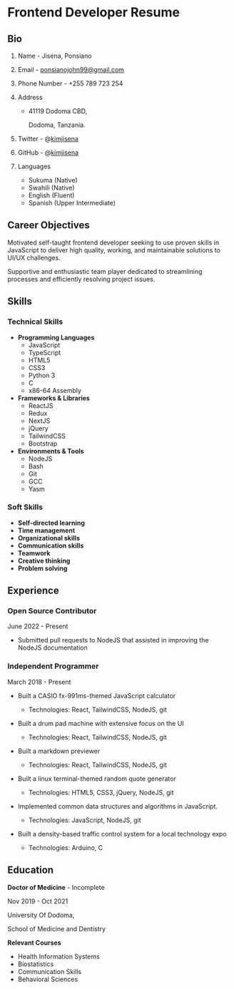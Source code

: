 # Frontend Developer Resume

## Bio
1. Name - Jisena, Ponsiano

2. Email - ponsianojohn99@gmail.com

3. Phone Number - +255 789 723 254

4. Address
    - 41119 Dodoma CBD,
    
      Dodoma, Tanzania.

5. Twitter - @[kimjisena](https://twitter.com/kimjisena)

6. GitHub - @[kimjisena](https://github.com/kimjisena)

7. Languages
    - Sukuma (Native)
    - Swahili (Native)
    - English (Fluent)
    - Spanish (Upper Intermediate)

## Career Objectives
Motivated self-taught frontend developer seeking to use proven skills in JavaScript to deliver high quality, working, and maintainable solutions to UI/UX challenges.

Supportive and enthusiastic team player dedicated
to streamlining processes and efficiently resolving project issues.

## Skills

### Technical Skills
- **Programming Languages**
    - JavaScript
    - TypeScript
    - HTML5
    - CSS3
    - Python 3
    - C
    - x86-64 Assembly
- **Frameworks & Libraries**
    - ReactJS
    - Redux
    - NextJS
    - jQuery
    - TailwindCSS
    - Bootstrap
- **Environments & Tools**
    - NodeJS
    - Bash
    - Git
    - GCC
    - Yasm

### Soft Skills
- **Self-directed learning**
- **Time management**
- **Organizational skills**
- **Communication skills**
- **Teamwork**
- **Creative thinking**
- **Problem solving**

## Experience
### Open Source Contributor

June 2022 - Present

- Submitted pull requests to NodeJS that assisted in improving the NodeJS documentation

### Independent Programmer

March 2018 - Present

- Built a CASIO fx-991ms-themed JavaScript calculator
    - Technologies: React, TailwindCSS, NodeJS, git

- Built a drum pad machine with extensive focus on the UI
    - Technologies: React, TailwindCSS, NodeJS, git

- Built a markdown previewer
    - Technologies: React, TailwindCSS, NodeJS, git

- Built a linux terminal-themed random quote generator
    - Technologies: HTML5, CSS3, jQuery, NodeJS, git

- Implemented common data structures and algorithms in JavaScript.
    - Technologies: JavaScript, NodeJS, git

- Built a density-based traffic control system for a local technology expo
    - Technologies: Arduino, C




## Education
**Doctor of Medicine** - Incomplete

Nov 2019 - Oct 2021

University Of Dodoma,

School of Medicine and Dentistry

**Relevant Courses**

- Health Information Systems
- Biostatistics
- Communication Skills
- Behavioral Sciences